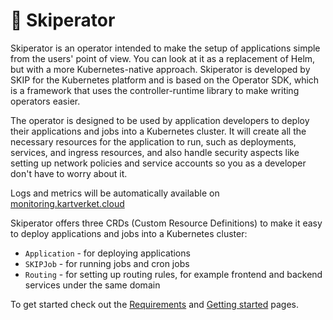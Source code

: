 # 🤖 Skiperator

Skiperator is an operator intended to make the setup of applications simple from the users' point of view.
You can look at it as a replacement of Helm, but with a more Kubernetes-native approach.
Skiperator is developed by SKIP for the Kubernetes platform and is based on the Operator SDK, which is a framework that uses the controller-runtime library to make writing operators easier.

The operator is designed to be used by application developers to deploy their applications and jobs into a Kubernetes cluster.
It will create all the necessary resources for the application to run, such as deployments, services, and ingress resources,
and also handle security aspects like setting up network policies and service accounts so you as a developer don't have to worry about it.

Logs and metrics will be automatically available on [monitoring.kartverket.cloud](https://monitoring.kartverket.cloud)

Skiperator offers three CRDs (Custom Resource Definitions) to make it easy to deploy applications and jobs into a Kubernetes cluster:

- `Application` - for deploying applications
- `SKIPJob` - for running jobs and cron jobs
- `Routing` - for setting up routing rules, for example frontend and backend services under the same domain

To get started check out the [Requirements](01-requirements.md) and [Getting started](../../02-kom-i-gang/index.md) pages.
